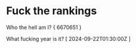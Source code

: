 # Fuck the rankings

Who the hell am I?
{ 6670651 }

What fucking year is it?
[ 2024-09-22T01:30:00Z ]
